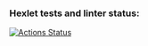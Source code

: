 ### Hexlet tests and linter status:
[![Actions Status](https://github.com/timvildanov/python-project-50/workflows/hexlet-check/badge.svg)](https://github.com/timvildanov/python-project-50/actions)